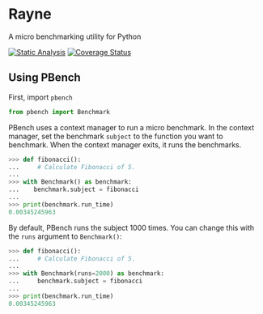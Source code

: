 # Rayne

A micro benchmarking utility for Python

[![Static Analysis](https://github.com/brobeson/Rayne/actions/workflows/code_quality.yaml/badge.svg)](https://github.com/brobeson/Rayne/actions/workflows/code_quality.yaml)
[![Coverage Status](https://coveralls.io/repos/github/brobeson/Rayne/badge.svg?branch=main)](https://coveralls.io/github/brobeson/Rayne?branch=main)

## Using PBench

First, import `pbench`

```python
from pbench import Benchmark
```

PBench uses a context manager to run a micro benchmark.
In the context manager, set the benchmark `subject` to the function you want to benchmark.
When the context manager exits, it runs the benchmarks.

```python
>>> def fibonacci():
...     # Calculate Fibonacci of 5.
...
>>> with Benchmark() as benchmark:
...    benchmark.subject = fibonacci
...
>>> print(benchmark.run_time)
0.00345245963
```

By default, PBench runs the subject 1000 times.
You can change this with the `runs` argument to `Benchmark()`:

```python
>>> def fibonacci():
...     # Calculate Fibonacci of 5.
...
>>> with Benchmark(runs=2000) as benchmark:
...     benchmark.subject = fibonacci
...
>>> print(benchmark.run_time)
0.00345245963
```
